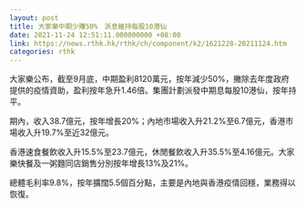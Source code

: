 ```yaml
---
layout: post
title: 大家樂中期少賺50%　派息維持每股10港仙
date: 2021-11-24 12:51:11.000000000 +08:00
link: https://news.rthk.hk/rthk/ch/component/k2/1621228-20211124.htm
categories: rthk
---
```


大家樂公布，截至9月底，中期盈利8120萬元，按年減少50%，撇除去年度政府提供的疫情資助，盈利按年急升1.46倍。集團計劃派發中期息每股10港仙，按年持平。

期內，收入38.7億元，按年增長20%；內地市場收入升21.2%至6.7億元，香港市場收入升19.7%至近32億元。

香港速食餐飲收入升15.5%至23.7億元，休閒餐飲收入升35.5%至4.16億元。大家樂快餐及一粥麵同店銷售分別按年增長13%及21%。

總體毛利率9.8%，按年擴闊5.5個百分點，主要是內地與香港疫情回穩，業務得以恢復。

